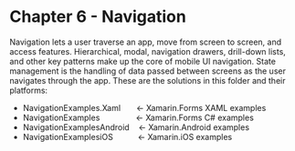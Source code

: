 # Chapter 6 - Navigation <br/>
Navigation lets a user traverse an app, move from screen to screen, and access features. Hierarchical, modal, navigation drawers, drill-down lists, and other key patterns make up the core of mobile UI navigation. State management is the handling of data passed between screens as the user navigates through the app. These are the solutions in this folder and their platforms:

<ul>
<li>NavigationExamples.Xaml &nbsp;&nbsp;&nbsp;&nbsp;&nbsp;&nbsp;<- Xamarin.Forms XAML examples</li>
<li>NavigationExamples &nbsp;&nbsp;&nbsp;&nbsp;&nbsp;&nbsp;&nbsp;&nbsp;&nbsp;&nbsp;&nbsp;&nbsp;&nbsp;&nbsp;&nbsp;<- Xamarin.Forms C# examples</li>
<li>NavigationExamplesAndroid&nbsp;&nbsp;&nbsp;&nbsp;<- Xamarin.Android examples</li>  
<li>NavigationExamplesiOS&nbsp;&nbsp;&nbsp;&nbsp;&nbsp;&nbsp;&nbsp;&nbsp;&nbsp;&nbsp;&nbsp;<- Xamarin.iOS examples</li>
</ul>
